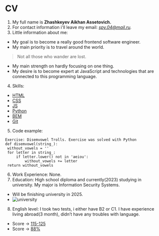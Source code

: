 # CV
1. My full name is **Zhashkeyev Aikhan Assetovich.**
2. For contact information i'll leave my email: *spy.04@mail.ru.*
3. Little information about me:
  * My goal is to become a really good frontend software engineer.
  * My main priority is to travel around the world.
  > Not all those who wander are lost.
  * My main strength on hardly focusing on one thing.
  * My desire is to become expert at JavaScript and technologies that are connected to this programming language.
4. Skills: 
  * [HTML](https://en.wikipedia.org/wiki/HTML)
  * [CSS](https://en.wikipedia.org/wiki/CSS)
  * [JS](https://en.wikipedia.org/wiki/JavaScript)
  * [Python](https://en.wikipedia.org/wiki/Python_(programming_language))
  * [BEM](https://codeburst.io/understanding-css-bem-naming-convention-a8cca116d252)
  * [Git](https://en.wikipedia.org/wiki/Git)
5. Code example:
```
Exercise: Disemvowel Trolls. Exercise was solved with Python
def disemvowel(string_):
 without_vowels = ''
 for letter in string_:
     if letter.lower() not in 'aeiou':
         without_vowels += letter
 return without_vowels
```
6. Work Experience: None.
7. Education: High school diploma and currently(2023) studying in university. My major is Information Security Systems.
  * Will be finishing university in 2025.
  * ![university](/rsschool-cv/images/university.jpg)
8. English level: I took two tests, i either have B2 or C1. I have experience living abroad(3 month), didn’t have any troubles with language.
  * Score -> [115-125](https://englishtest.duolingo.com/institutions/scores)
  * Score -> [88%](https://www.efset.org/english-score/)
